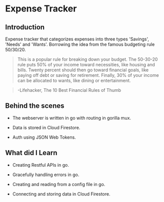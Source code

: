 # Expense Tracker #

## Introduction ##

Expense tracker that categorizes expenses into three types 'Savings', 'Needs' and 'Wants'. Borrowing the idea from the famous budgeting rule 50/30/20. 

>This is a popular rule for breaking down your budget. The 50-30-20 rule puts 50% of your income toward necessities, like housing and bills. Twenty percent should then go toward financial goals, like paying off debt or saving for retirement. Finally, 30% of your income can be allocated to wants, like dining or entertainment.

>-Lifehacker, The 10 Best Financial Rules of Thumb

## Behind the scenes ##

* The webserver is written in go with routing in gorilla mux. 

* Data is stored in Cloud Firestore.

* Auth using JSON Web Tokens.

## What did I Learn ##

* Creating Restful APIs in go.

* Gracefully handling errors in go.

* Creating and reading from a config file in go.

* Connecting and storing data in Cloud Firestore.
